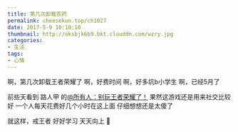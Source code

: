 ```yaml
---
title: 第几次卸载农药
permalink: cheesekun.top/ch1027
date: 2017-5-9 10:10:10
thumbnail: http://oksbjk6b9.bkt.clouddn.com/wzry.jpg
categories:
- 生活
tags:
- 心情
---
```


啊，第几次卸载王者荣耀了
啊，好费时间
啊，好多坑b小学生
啊，已经5月了

前些天看到 路人甲 的[@所有人：别玩王者荣耀了！](http://mp.weixin.qq.com/s/ixkwLCnJKoFg3shlNz3Jow)
果然这游戏还是用来社交比较好
一个人每天花费好几个小时在这上面
仔细想想还是太傻了

就这样，戒王者
好好学习
天天向上
😤